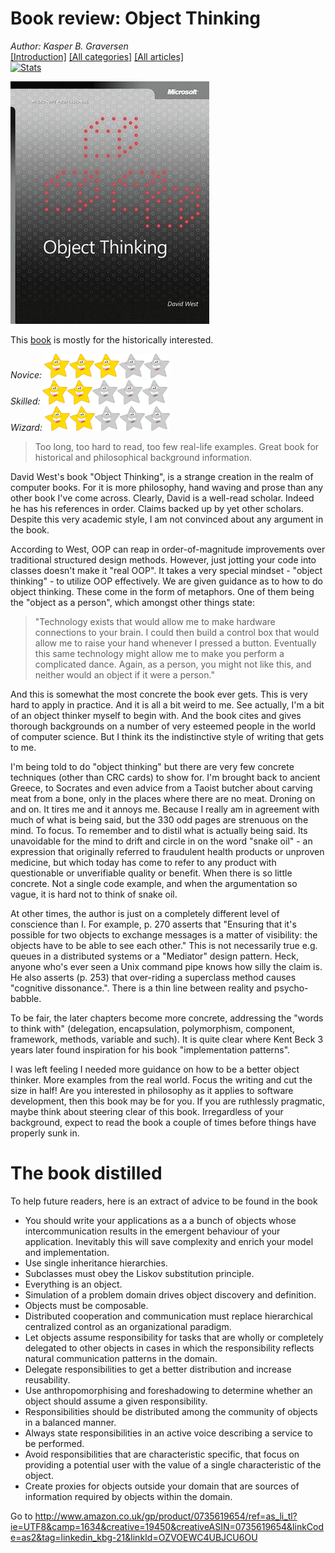 ﻿# Book review: Object Thinking
*Author: Kasper B. Graversen*
<br>[[Introduction]](https://github.com/kbilsted/CodeQualityAndReadability/blob/master/README.md) [[All categories]](https://github.com/kbilsted/CodeQualityAndReadability/blob/master/AllTags.md) [[All articles]](https://github.com/kbilsted/CodeQualityAndReadability/blob/master/AllArticles.md)
<br>
[![Stats](https://img.shields.io/badge/Tag-Book_Review-99CC00.svg)](https://github.com/kbilsted/CodeQualityAndReadability/blob/master/Tags/Book_Review.md)


<img src="ObjectThinking.jpg">

This [book](http://www.amazon.co.uk/gp/product/0735619654/ref=as_li_tl?ie=UTF8&camp=1634&creative=19450&creativeASIN=0735619654&linkCode=as2&tag=linkedin_kbg-21&linkId=OZVOEWC4UBJCU6OU) is mostly for the historically interested.

*Novice:* <img src="star.jpg" width="40px"><img src="star.jpg" width="40px"><img src="star.jpg" width="40px"><img src="missingstar.jpg" width="40px"><img src="missingstar.jpg" width="40px">  
*Skilled:* <img src="star.jpg" width="40px"><img src="star.jpg" width="40px"><img src="missingstar.jpg" width="40px"><img src="missingstar.jpg" width="40px"><img src="missingstar.jpg" width="40px">  
*Wizard:* <img src="star.jpg" width="40px"><img src="star.jpg" width="40px"><img src="missingstar.jpg" width="40px"><img src="missingstar.jpg" width="40px"><img src="missingstar.jpg" width="40px">  

> Too long, too hard to read, too few real-life examples. Great book for historical and philosophical background information.

David West's book "Object Thinking", is a strange creation in the realm of computer books. For it is more philosophy, hand waving and prose than any other book I've come across. Clearly, David is a well-read scholar. Indeed he has his references in order. Claims backed up by yet other scholars. Despite this very academic style, I am not convinced about any argument in the book.

According to West, OOP can reap in order-of-magnitude improvements over traditional structured design methods. However, just jotting your code into classes doesn't make it "real OOP". It takes a very special mindset - "object thinking" - to utilize OOP effectively. We are given guidance as to how to do object thinking. These come in the form of metaphors. One of them being the "object as a person", which amongst other things state:

> "Technology exists that would allow me to make hardware connections to your brain. I could then build a control box that would allow me to raise your hand whenever I pressed a button. Eventually this same technology might allow me to make you perform a complicated dance. Again, as a person, you might not like this, and neither would an object if it were a person."

And this is somewhat the most concrete the book ever gets. This is very hard to apply in practice. And it is all a bit weird to me. See actually, I'm a bit of an object thinker myself to begin with. And the book cites and gives thorough backgrounds on a number of very esteemed people in the world of computer science. But I think its the indistinctive style of writing that gets to me. 

I'm being told to do "object thinking" but there are very few concrete techniques (other than CRC cards) to show for. I'm brought back to ancient Greece, to Socrates and even advice from a Taoist butcher about carving meat from a bone, only in the places where there are no meat. Droning on and on. It tires me and it annoys me. Because I really am in agreement with much of what is being said, but the 330 odd pages are strenuous on the mind. To focus. To remember and to distil what is actually being said. Its unavoidable for the mind to drift and circle in on the word "snake oil" - an expression that originally referred to fraudulent health products or unproven medicine, but which today has come to refer to any product with questionable or unverifiable quality or benefit. When there is so little concrete. Not a single code example, and when the argumentation so vague, it is hard not to think of snake oil.

At other times, the author is just on a completely different level of conscience than I. For example, p. 270 asserts that "Ensuring that it's possible for two objects to exchange messages is a matter of visibility: the objects have to be able to see each other." This is not necessarily true e.g. queues in a distributed systems or a "Mediator" design pattern. Heck, anyone who's ever seen a Unix command pipe knows how silly the claim is. He also asserts (p. 253) that over-riding a superclass method causes "cognitive dissonance.". There is a thin line between reality and psycho-babble.

To be fair, the later chapters become more concrete, addressing the "words to think with" (delegation, encapsulation, polymorphism, component, framework, methods, variable and such). It is quite clear where Kent Beck 3 years later found inspiration for his book "implementation patterns".

I was left feeling I needed more guidance on how to be a better object thinker. More examples from the real world. Focus the writing and cut the size in half! Are you interested in philosophy as it applies to software development, then this book may be for you. If you are ruthlessly pragmatic, maybe think about steering clear of this book. Irregardless of your background, expect to read the book a couple of times before things have properly sunk in.


# The book distilled

To help future readers, here is an extract of advice to be found in the book

* You should write your applications as a a bunch of objects whose intercommunication results in the emergent behaviour of your application. Inevitably this will save complexity and enrich your model and implementation. 
* Use single inheritance hierarchies.
* Subclasses must obey the Liskov substitution principle.
* Everything is an object.
* Simulation of a problem domain drives object discovery and definition.
* Objects must be composable.
* Distributed cooperation and communication must replace hierarchical centralized control as an organizational paradigm.
* Let objects assume responsibility for tasks that are wholly or completely delegated to other objects in cases in which the responsibility reflects natural communication patterns in the domain.
* Delegate responsibilities to get a better distribution and increase reusability.
* Use anthropomorphising and foreshadowing to determine whether an object should assume a given responsibility.
* Responsibilities should be distributed among the community of objects in a balanced manner.
* Always state responsibilities in an active voice describing a service to be performed.
* Avoid responsibilities that are characteristic specific, that focus on providing a potential user with the value of a single characteristic of the object.
* Create proxies for objects outside your domain that are sources of information required by objects within the domain.


Go to http://www.amazon.co.uk/gp/product/0735619654/ref=as_li_tl?ie=UTF8&camp=1634&creative=19450&creativeASIN=0735619654&linkCode=as2&tag=linkedin_kbg-21&linkId=OZVOEWC4UBJCU6OU
